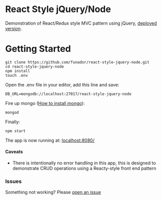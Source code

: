 # React Style jQuery/Node

Demonstration of React/Redux style MVC pattern using jQuery, [deployed version](https://react-style-jquery-node.herokuapp.com/).  

# Getting Started

```
git clone https://github.com/funador/react-style-jquery-node.git
cd react-style-jquery-node
npm install
touch .env
```
Open the .env file in your editor, add this line and save:
```
DB_URL=mongodb://localhost:27017/react-style-jquery-node
```

Fire up mongo ([How to install mongo](https://docs.mongodb.com/manual/installation/)):
``` 
mongod
```
Finally:
``` 
npm start
```

The app is now running at: [localhost:8080/](http://localhost:8080/)

#### Caveats
- There is intentionally no error handling in this app, this is designed to demonstrate CRUD operations using a Reacty-style front end pattern


### Issues

Something not working?  Please [open an issue](https://github.com/funador/react-style-jquery-node/issues)
